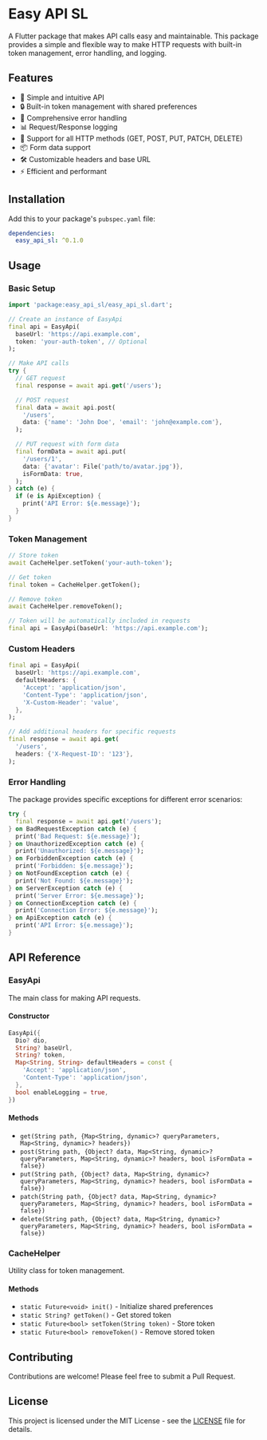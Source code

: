 <!--
This README describes the package. If you publish this package to pub.dev,
this README's contents appear on the landing page for your package.

For information about how to write a good package README, see the guide for
[writing package pages](https://dart.dev/tools/pub/writing-package-pages).

For general information about developing packages, see the Dart guide for
[creating packages](https://dart.dev/guides/libraries/create-packages)
and the Flutter guide for
[developing packages and plugins](https://flutter.dev/to/develop-packages).
-->

# Easy API SL

A Flutter package that makes API calls easy and maintainable. This package provides a simple and flexible way to make HTTP requests with built-in token management, error handling, and logging.

## Features

- 🚀 Simple and intuitive API
- 🔒 Built-in token management with shared preferences
- 📝 Comprehensive error handling
- 📊 Request/Response logging
- 🔄 Support for all HTTP methods (GET, POST, PUT, PATCH, DELETE)
- 📦 Form data support
- 🛠️ Customizable headers and base URL
- ⚡ Efficient and performant

## Installation

Add this to your package's `pubspec.yaml` file:

```yaml
dependencies:
  easy_api_sl: ^0.1.0
```

## Usage

### Basic Setup

```dart
import 'package:easy_api_sl/easy_api_sl.dart';

// Create an instance of EasyApi
final api = EasyApi(
  baseUrl: 'https://api.example.com',
  token: 'your-auth-token', // Optional
);

// Make API calls
try {
  // GET request
  final response = await api.get('/users');

  // POST request
  final data = await api.post(
    '/users',
    data: {'name': 'John Doe', 'email': 'john@example.com'},
  );

  // PUT request with form data
  final formData = await api.put(
    '/users/1',
    data: {'avatar': File('path/to/avatar.jpg')},
    isFormData: true,
  );
} catch (e) {
  if (e is ApiException) {
    print('API Error: ${e.message}');
  }
}
```

### Token Management

```dart
// Store token
await CacheHelper.setToken('your-auth-token');

// Get token
final token = CacheHelper.getToken();

// Remove token
await CacheHelper.removeToken();

// Token will be automatically included in requests
final api = EasyApi(baseUrl: 'https://api.example.com');
```

### Custom Headers

```dart
final api = EasyApi(
  baseUrl: 'https://api.example.com',
  defaultHeaders: {
    'Accept': 'application/json',
    'Content-Type': 'application/json',
    'X-Custom-Header': 'value',
  },
);

// Add additional headers for specific requests
final response = await api.get(
  '/users',
  headers: {'X-Request-ID': '123'},
);
```

### Error Handling

The package provides specific exceptions for different error scenarios:

```dart
try {
  final response = await api.get('/users');
} on BadRequestException catch (e) {
  print('Bad Request: ${e.message}');
} on UnauthorizedException catch (e) {
  print('Unauthorized: ${e.message}');
} on ForbiddenException catch (e) {
  print('Forbidden: ${e.message}');
} on NotFoundException catch (e) {
  print('Not Found: ${e.message}');
} on ServerException catch (e) {
  print('Server Error: ${e.message}');
} on ConnectionException catch (e) {
  print('Connection Error: ${e.message}');
} on ApiException catch (e) {
  print('API Error: ${e.message}');
}
```

## API Reference

### EasyApi

The main class for making API requests.

#### Constructor

```dart
EasyApi({
  Dio? dio,
  String? baseUrl,
  String? token,
  Map<String, String> defaultHeaders = const {
    'Accept': 'application/json',
    'Content-Type': 'application/json',
  },
  bool enableLogging = true,
})
```

#### Methods

- `get(String path, {Map<String, dynamic>? queryParameters, Map<String, dynamic>? headers})`
- `post(String path, {Object? data, Map<String, dynamic>? queryParameters, Map<String, dynamic>? headers, bool isFormData = false})`
- `put(String path, {Object? data, Map<String, dynamic>? queryParameters, Map<String, dynamic>? headers, bool isFormData = false})`
- `patch(String path, {Object? data, Map<String, dynamic>? queryParameters, Map<String, dynamic>? headers, bool isFormData = false})`
- `delete(String path, {Object? data, Map<String, dynamic>? queryParameters, Map<String, dynamic>? headers, bool isFormData = false})`

### CacheHelper

Utility class for token management.

#### Methods

- `static Future<void> init()` - Initialize shared preferences
- `static String? getToken()` - Get stored token
- `static Future<bool> setToken(String token)` - Store token
- `static Future<bool> removeToken()` - Remove stored token

## Contributing

Contributions are welcome! Please feel free to submit a Pull Request.

## License

This project is licensed under the MIT License - see the [LICENSE](LICENSE) file for details.
